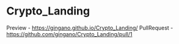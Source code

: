 # Crypto_Landing
Preview - https://gingano.github.io/Crypto_Landing/
PullRequest - https://github.com/gingano/Crypto_Landing/pull/1